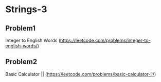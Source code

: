 # Strings-3

## Problem1 
Integer to English Words (https://leetcode.com/problems/integer-to-english-words/)
 

## Problem2 

Basic Calculator || (https://leetcode.com/problems/basic-calculator-ii/)


